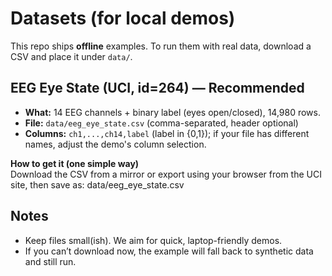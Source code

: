 # Datasets (for local demos)

This repo ships **offline** examples. To run them with real data, download a CSV and place it under `data/`.

## EEG Eye State (UCI, id=264) — **Recommended**

- **What:** 14 EEG channels + binary label (eyes open/closed), 14,980 rows.
- **File:** `data/eeg_eye_state.csv` (comma-separated, header optional)
- **Columns:** `ch1,...,ch14,label` (label in {0,1}); if your file has different names, adjust the demo's column selection.

**How to get it (one simple way)**  
Download the CSV from a mirror or export using your browser from the UCI site, then save as:
data/eeg_eye_state.csv

## Notes

- Keep files small(ish). We aim for quick, laptop-friendly demos.
- If you can’t download now, the example will fall back to synthetic data and still run.
